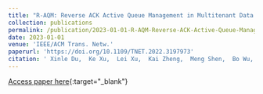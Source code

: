 ```yaml
---
title: "R-AQM: Reverse ACK Active Queue Management in Multitenant Data Centers"
collection: publications
permalink: /publication/2023-01-01-R-AQM-Reverse-ACK-Active-Queue-Management-in-Multitenant-Data-Centers
date: 2023-01-01
venue: 'IEEE/ACM Trans. Netw.'
paperurl: 'https://doi.org/10.1109/TNET.2022.3197973'
citation: ' Xinle Du,  Ke Xu,  Lei Xu,  Kai Zheng,  Meng Shen,  Bo Wu,  Tong Li, &quot;R-AQM: Reverse ACK Active Queue Management in Multitenant Data Centers.&quot; IEEE/ACM Trans. Netw., 2023.'
---
```

[Access paper here](https://doi.org/10.1109/TNET.2022.3197973){:target="_blank"}
